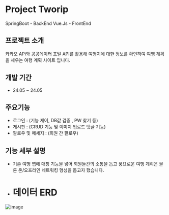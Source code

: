 # Project Tworip
SpringBoot - BackEnd
Vue.Js - FrontEnd

## 프로젝트 소개
카카오 APi와 공공데이터 포털 API를 활용해 여행지에 대한 정보를 확인하여 여행 계획을 세우는
여행 계획 사이트 입니다. 

## 개발 기간
* 24.05 ~ 24.05

## 주요기능
- 로그인 : (기능 제어, DB값 검증 , PW 찾기 등)
- 게시판 : (CRUD 기능 및 이미지 업로드 댓글 기능)
- 팔로우 및 메세지 : (회원 간 팔로우)
  
## 기능 세부 설명
- 기존 여행 앱에 매칭 기능을 넣어 회원들간의 소통을 돕고 풍요로운 여행 계획은 물론 온/오프라인 네트워킹 형성을 돕고자 했습니다.

- # 데이터 ERD 
![image](https://github.com/jaechanjj/Tworip/assets/163483731/8767faba-6c4c-4a50-b93a-767bc6de90b9)
